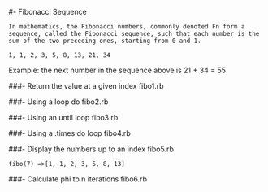 #- Fibonacci Sequence

```
In mathematics, the Fibonacci numbers, commonly denoted Fn form a sequence, called the Fibonacci sequence, such that each number is the sum of the two preceding ones, starting from 0 and 1.
```

`1, 1, 2, 3, 5, 8, 13, 21, 34`

Example: the next number in the sequence above is 21 + 34 = 55

###- Return the value at a given index
fibo1.rb

###- Using a loop do
fibo2.rb

###- Using an until loop
fibo3.rb

###- Using a .times do loop
fibo4.rb

###- Display the numbers up to an index
fibo5.rb

`fibo(7) =>[1, 1, 2, 3, 5, 8, 13]`

###- Calculate phi to n iterations
fibo6.rb
